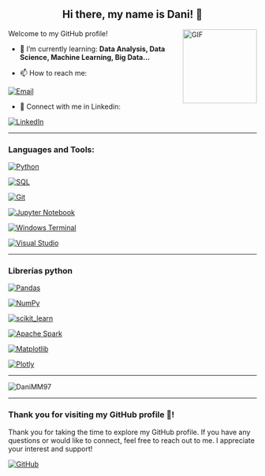 <h2 align="center">Hi there, my name is Dani! 👋</h2>

<img align="right" alt="GIF" height="150px" src="https://media1.giphy.com/media/v1.Y2lkPTc5MGI3NjExNWFkYTg4MWRkMDMyMTI2NmU2YWU3ZDUzYWExNTBjYjMxYWFmY2M4MCZjdD1n/KAq5w47R9rmTuvWOWa/giphy.gif" />

Welcome to my GitHub profile!

- 🌱 I’m currently learning: **Data Analysis, Data Science, Machine Learning, Big Data...**

- 📫 How to reach me:  

[![Email](https://img.shields.io/badge/email-danielmm97@gmail.com-D14836?style=for-the-badge&logo=gmail&logoColor=white&labelColor=101010)](mailto:danielmm97@gmail.com)

- 🎯 Connect with me in Linkedin:  

[![LinkedIn](https://img.shields.io/badge/LinkedIn-DaniMM97-0077B5?style=for-the-badge&logo=linkedin&logoColor=white&labelColor=101010)](https://www.linkedin.com/in/danimm97)

---
### Languages and Tools:

[![Python](https://img.shields.io/badge/Python-yellow?style=for-the-badge&logo=python&logoColor=white&labelColor=101010)](https://www.python.org)

[![SQL](https://img.shields.io/badge/SQL-blueviolet?style=for-the-badge&logo=mysql&logoColor=white&labelColor=101010)]()

[![Git](https://img.shields.io/badge/Git-darkred?style=for-the-badge&logo=git&logoColor=white&labelColor=101010)]()

[![Jupyter Notebook](https://img.shields.io/badge/jupyter-%23FA0F00?style=for-the-badge&logo=jupyter&logoColor=white&labelColor=101010)]()

[![Windows Terminal](https://img.shields.io/badge/Windows_Terminal-%234D4D4D?style=for-the-badge&logo=windows-terminal&logoColor=white&labelColor=101010)]()

[![Visual Studio](https://img.shields.io/badge/Visual_Studio-5C2D91?style=for-the-badge&logo=visual-studio&logoColor=white&labelColor=101010)]()


---
### Librerías python

[![Pandas](https://img.shields.io/badge/Pandas-darkblue?style=for-the-badge&logo=pandas&logoColor=white&labelColor=101010)]()

[![NumPy](https://img.shields.io/badge/Numpy-%23013243?style=for-the-badge&logo=numpy&logoColor=white&labelColor=101010)]()

[![scikit_learn](https://img.shields.io/badge/scikit_learn-orange?style=for-the-badge&logo=scikit-learn&logoColor=white&labelColor=101010)]()

[![Apache Spark](https://img.shields.io/badge/Apache_Spark-%23FF6F00?style=for-the-badge&logo=Apache-Spark&logoColor=white&labelColor=101010)]()

[![Matplotlib](https://img.shields.io/badge/Matplotlib-white?style=for-the-badge&logo=deezer&logoColor=white&labelColor=101010)]()

[![Plotly](https://img.shields.io/badge/Plotly-%233F4F75?style=for-the-badge&logo=Plotly&logoColor=white&labelColor=101010)]()

---
<p><img align="center" src="https://github-readme-stats.vercel.app/api/top-langs?username=DaniMM97&show_icons=true&locale=en&layout=compact" alt="DaniMM97" /></p>

---
### Thank you for visiting my GitHub profile 👾!
Thank you for taking the time to explore my GitHub profile. If you have any questions or would like to connect, feel free to reach out to me. I appreciate your interest and support!

[![GitHub](https://img.shields.io/badge/GitHub-DaniMM97-grey?style=for-the-badge&logo=github&logoColor=white&labelColor=101010)](https://github.com/DaniMM97)

